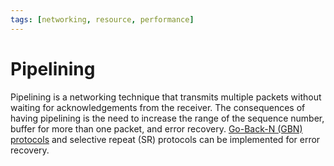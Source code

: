 ```yaml
---
tags: [networking, resource, performance]
---
```


# Pipelining

Pipelining is a networking technique that transmits multiple packets without
waiting for acknowledgements from the receiver. The consequences of having
pipelining is the need to increase the range of the sequence number, buffer for
more than one packet, and error recovery. [Go-Back-N (GBN) protocols](202303141912.md)
and selective repeat (SR) protocols can be implemented for error recovery.

